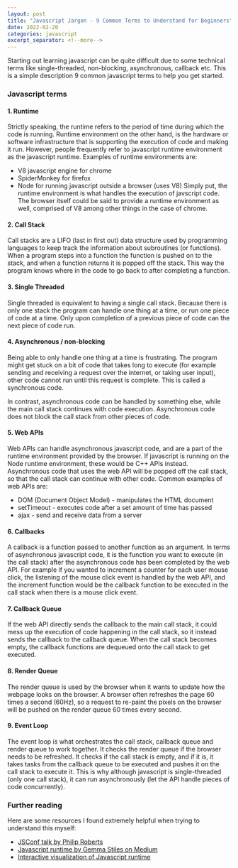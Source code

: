 ```yaml
---
layout: post
title: "Javascript Jargon - 9 Common Terms to Understand for Beginners"
date: 2022-02-20
categories: javascript
excerpt_separator: <!--more-->
---
```


Starting out learning javascript can be quite difficult due to some technical terms like single-threaded, non-blocking, asynchronous, callback etc. This is a simple description 9 common javascript terms to help you get started. <!--more-->

### Javascript terms

#### 1. Runtime

Strictly speaking, the runtime refers to the period of time during which the code is running. Runtime environment on the other hand, is the hardware or software infrastructure that is supporting the execution of code and making it run. However, people frequently refer to javascript runtime environment as the javascript runtime. Examples of runtime environments are:
- V8 javascript engine for chrome
- SpiderMonkey for firefox
- Node for running javascript outside a browser (uses V8)
Simply put, the runtime environment is what handles the execution of javscript code. The browser itself could be said to provide a runtime environment as well, comprised of V8 among other things in the case of chrome.

#### 2. Call Stack

Call stacks are a LIFO (last in first out) data structure used by programming languages to keep track the information about subroutines (or functions). When a program steps into a function the function is pushed on to the stack, and when a function returns it is popped off the stack. This way the program knows where in the code to go back to after completing a function. 

#### 3. Single Threaded

Single threaded is equivalent to having a single call stack. Because there is only one stack the program can handle one thing at a time, or run one piece of code at a time. Only upon completion of a previous piece of code can the next piece of code run.

#### 4. Asynchronous / non-blocking

Being able to only handle one thing at a time is frustrating. The program might get stuck on a bit of code that takes long to execute (for example sending and receiving a request over the internet, or taking user input), other code cannot run until this request is complete. This is called a synchronous code.

In contrast, asynchronous code can be handled by something else, while the main call stack continues with code execution. Asynchronous code does not block the call stack from other pieces of code.

#### 5. Web APIs

Web APIs can handle asynchronous javascript code, and are a part of the runtime environment provided by the browser. If javascript is running on the Node runtime environment, these would be C++ APIs instead. Asynchronous code that uses the web API will be popped off the call stack, so that the call stack can continue with other code. Common examples of web APIs are:
- DOM (Document Object Model) - manipulates the HTML document
- setTimeout - executes code after a set amount of time has passed
- ajax - send and receive data from a server

#### 6. Callbacks

A callback is a function passed to another function as an argument. In terms of asynchronous javascript code, it is the function you want to execute (in the call stack) after the asynchronous code has been completed by the web API. For example if you wanted to increment a counter for each user mouse click, the listening of the mouse click event is handled by the web API, and the increment function would be the callback function to be executed in the call stack when there is a mouse click event.

#### 7. Callback Queue

If the web API directly sends the callback to the main call stack, it could mess up the execution of code happening in the call stack, so it instead sends the callback to the callback queue. When the call stack becomes empty, the callback functions are dequeued onto the call stack to get executed.

#### 8. Render Queue

The render queue is used by the browser when it wants to update how the webpage looks on the browser. A browser often refreshes the page 60 times a second (60Hz), so a request to re-paint the pixels on the browser will be pushed on the render queue 60 times every second.

#### 9. Event Loop

The event loop is what orchestrates the call stack, callback queue and render queue to work together. It checks the render queue if the browser needs to be refreshed. It checks if the call stack is empty, and if it is, it takes tasks from the callback queue to be executed and pushes it on the call stack to execute it. This is why although javascript is single-threaded (only one call stack), it can run asynchronously (let the API handle pieces of code concurrently).

### Further reading

Here are some resources I found extremely helpful when trying to understand this myself:

- [JSConf talk by Philip Roberts](https://www.youtube.com/watch?v=8aGhZQkoFbQ&ab_channel=JSConf)
- [Javascript runtime by Gemma Stiles on Medium](https://medium.com/@gemma.stiles/understanding-the-javascript-runtime-environment-4dd8f52f6fca)
- [Interactive visualization of Javascript runtime](http://latentflip.com/loupe)

